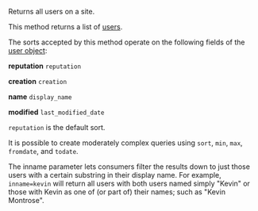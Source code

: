 Returns all users on a site.

This method returns a list of [users](#model-User).

The sorts accepted by this method operate on the following fields of the [user object](#model-User):

**reputation**
`reputation`

**creation**
`creation`

**name**
`display_name`

**modified**
`last_modified_date`

`reputation` is the default sort.

It is possible to create moderately complex queries using `sort`, `min`, `max`, `fromdate`, and `todate`.

The inname parameter lets consumers filter the results down to just those users with a certain substring in their
display name. For example, `inname=kevin` will return all users with both users named simply "Kevin" or those with
Kevin as one of (or part of) their names; such as "Kevin Montrose".
